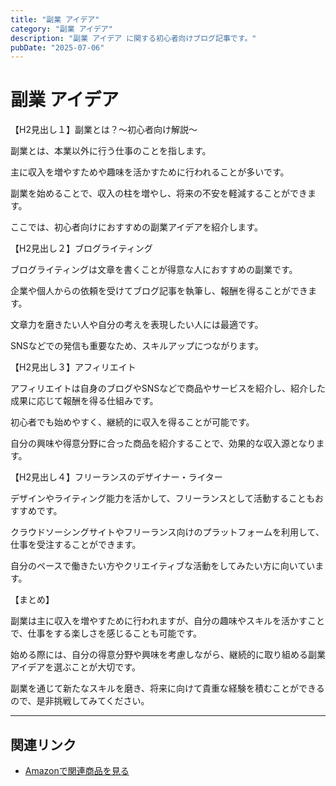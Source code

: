 ```yaml
---
title: "副業 アイデア"
category: "副業 アイデア"
description: "副業 アイデア に関する初心者向けブログ記事です。"
pubDate: "2025-07-06"
---
```


# 副業 アイデア

【H2見出し１】副業とは？～初心者向け解説～

副業とは、本業以外に行う仕事のことを指します。

主に収入を増やすためや趣味を活かすために行われることが多いです。

副業を始めることで、収入の柱を増やし、将来の不安を軽減することができます。

ここでは、初心者向けにおすすめの副業アイデアを紹介します。



【H2見出し２】ブログライティング

ブログライティングは文章を書くことが得意な人におすすめの副業です。

企業や個人からの依頼を受けてブログ記事を執筆し、報酬を得ることができます。

文章力を磨きたい人や自分の考えを表現したい人には最適です。

SNSなどでの発信も重要なため、スキルアップにつながります。



【H2見出し３】アフィリエイト

アフィリエイトは自身のブログやSNSなどで商品やサービスを紹介し、紹介した成果に応じて報酬を得る仕組みです。

初心者でも始めやすく、継続的に収入を得ることが可能です。

自分の興味や得意分野に合った商品を紹介することで、効果的な収入源となります。



【H2見出し４】フリーランスのデザイナー・ライター

デザインやライティング能力を活かして、フリーランスとして活動することもおすすめです。

クラウドソーシングサイトやフリーランス向けのプラットフォームを利用して、仕事を受注することができます。

自分のペースで働きたい方やクリエイティブな活動をしてみたい方に向いています。



【まとめ】

副業は主に収入を増やすために行われますが、自分の趣味やスキルを活かすことで、仕事をする楽しさを感じることも可能です。

始める際には、自分の得意分野や興味を考慮しながら、継続的に取り組める副業アイデアを選ぶことが大切です。

副業を通じて新たなスキルを磨き、将来に向けて貴重な経験を積むことができるので、是非挑戦してみてください。



---

## 関連リンク

- [Amazonで関連商品を見る](https://www.amazon.co.jp/s?k=%E5%89%AF%E6%A5%AD+%E3%82%A2%E3%82%A4%E3%83%87%E3%82%A2&tag=autowritehubai-22)
